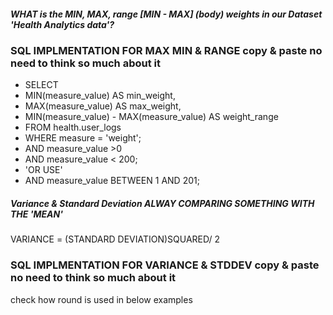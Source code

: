 ##### WHAT is the MIN, MAX,  range [MIN - MAX] (body) weights in our Dataset 'Health Analytics data'?

### SQL IMPLMENTATION FOR MAX MIN & RANGE copy & paste no need to think so much about it
- SELECT
- MIN(measure_value) AS min_weight,
- MAX(measure_value) AS max_weight,
- MIN(measure_value) - MAX(measure_value) AS weight_range
- FROM
  health.user_logs
- WHERE measure = 'weight';
- AND measure_value >0
- AND measure_value < 200;
- 'OR USE'
- AND measure_value BETWEEN 1 AND 201;

##### Variance & Standard Deviation ALWAY COMPARING SOMETHING WITH THE 'MEAN'
VARIANCE = (STANDARD DEVIATION)SQUARED/ 2
### SQL IMPLMENTATION FOR VARIANCE & STDDEV copy & paste no need to think so much about it
check how round is used in below examples


